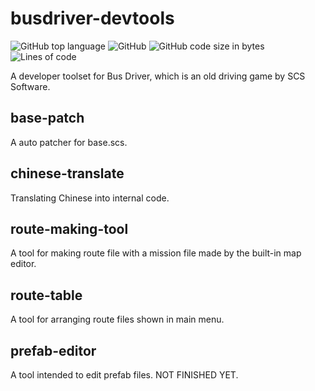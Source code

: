 # busdriver-devtools
![GitHub top language](https://img.shields.io/github/languages/top/anodern/busdriver-devtools)
![GitHub](https://img.shields.io/github/license/anodern/busdriver-devtools)
![GitHub code size in bytes](https://img.shields.io/github/languages/code-size/anodern/busdriver-devtools)
![Lines of code](https://img.shields.io/tokei/lines/github/anodern/busdriver-devtools)


A developer toolset for Bus Driver, which is an old driving game by SCS Software.

## base-patch

A auto patcher for base.scs.

## chinese-translate

Translating Chinese into internal code.

## route-making-tool

A tool for making route file with a mission file made by the built-in map editor. 

## route-table

A tool for arranging route files shown in main menu. 

## prefab-editor

A tool intended to edit prefab files. NOT FINISHED YET.
